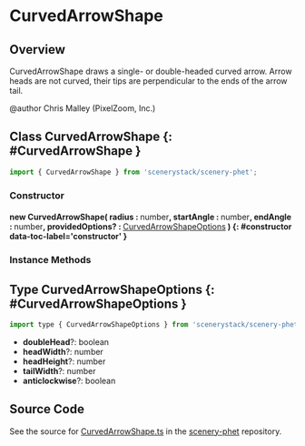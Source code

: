 # CurvedArrowShape

## Overview

CurvedArrowShape draws a single- or double-headed curved arrow.
Arrow heads are not curved, their tips are perpendicular to the ends of the arrow tail.

@author Chris Malley (PixelZoom, Inc.)

## Class CurvedArrowShape {: #CurvedArrowShape }


```js
import { CurvedArrowShape } from 'scenerystack/scenery-phet';
```
### Constructor

#### new CurvedArrowShape( radius : <span style="font-weight: 400;"><span style="color: hsla(calc(var(--md-hue) + 180deg),80%,40%,1);">number</span></span>, startAngle : <span style="font-weight: 400;"><span style="color: hsla(calc(var(--md-hue) + 180deg),80%,40%,1);">number</span></span>, endAngle : <span style="font-weight: 400;"><span style="color: hsla(calc(var(--md-hue) + 180deg),80%,40%,1);">number</span></span>, providedOptions? : <span style="font-weight: 400;">[CurvedArrowShapeOptions](../scenery-phet/CurvedArrowShape.md#CurvedArrowShapeOptions)</span> ) {: #constructor data-toc-label='constructor' }

### Instance Methods





## Type CurvedArrowShapeOptions {: #CurvedArrowShapeOptions }


```js
import type { CurvedArrowShapeOptions } from 'scenerystack/scenery-phet';
```
- **doubleHead**?: <span style="color: hsla(calc(var(--md-hue) + 180deg),80%,40%,1);">boolean</span>
- **headWidth**?: <span style="color: hsla(calc(var(--md-hue) + 180deg),80%,40%,1);">number</span>
- **headHeight**?: <span style="color: hsla(calc(var(--md-hue) + 180deg),80%,40%,1);">number</span>
- **tailWidth**?: <span style="color: hsla(calc(var(--md-hue) + 180deg),80%,40%,1);">number</span>
- **anticlockwise**?: <span style="color: hsla(calc(var(--md-hue) + 180deg),80%,40%,1);">boolean</span>




## Source Code

See the source for [CurvedArrowShape.ts](https://github.com/phetsims/scenery-phet/blob/main/js/CurvedArrowShape.ts) in the [scenery-phet](https://github.com/phetsims/scenery-phet) repository.
